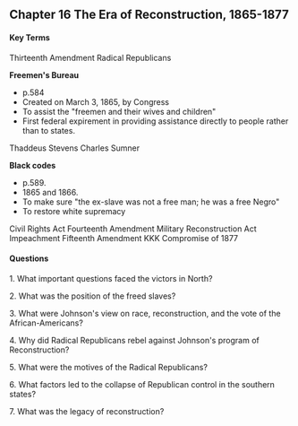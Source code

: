 ## Chapter 16 The Era of Reconstruction, 1865-1877

#### Key Terms
Thirteenth Amendment
Radical Republicans

**Freemen's Bureau**
+ p.584
+ Created on March 3, 1865, by Congress
+ To assist the "freemen and their wives and children"
+ First federal expirement in providing assistance directly to people rather than to states.

Thaddeus Stevens
Charles Sumner

**Black codes**
+ p.589.
+ 1865 and 1866.
+ To make sure "the ex-slave was not a free man; he was a free Negro"
+ To restore white supremacy

Civil Rights Act
Fourteenth Amendment
Military Reconstruction Act
Impeachment
Fifteenth Amendment
KKK
Compromise of 1877

#### Questions
1\. What important questions faced the victors in North?

2\. What was the position of the freed slaves?

3\. What were Johnson's view on race, reconstruction, and the vote of the African-Americans?

4\. Why did Radical Republicans rebel against Johnson's program of Reconstruction?

5\. What were the motives of the Radical Republicans?

6\. What factors led to the collapse of Republican control in the southern states?

7\. What was the legacy of reconstruction?
